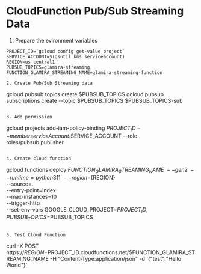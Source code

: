 # CloudFunction Pub/Sub Streaming Data

1. Prepare the evironment variables
```
PROJECT_ID=`gcloud config get-value project`
SERVICE_ACCOUNT=$(gsutil kms serviceaccount)
REGION=us-central1
PUBSUB_TOPICS=glamira-streaming
FUNCTION_GLAMIRA_STREAMING_NAME=glamira-streaming-function

2. Create Pub/Sub Streaming data
```
gcloud pubsub topics create $PUBSUB_TOPICS
gcloud pubsub subscriptions create --topic $PUBSUB_TOPICS $PUBSUB_TOPICS-sub
```

3. Add permission
```
gcloud projects add-iam-policy-binding $PROJECT_ID --member serviceAccount:$SERVICE_ACCOUNT --role roles/pubsub.publisher
```

4. Create cloud function
```
gcloud functions deploy ${FUNCTION_GLAMIRA_STREAMING_NAME} \
--gen2 \
--runtime=python311 \
--region=${REGION} \
--source=. \
--entry-point=index \
--max-instances=10 \
--trigger-http \
--set-env-vars GOOGLE_CLOUD_PROJECT=$PROJECT_ID,PUBSUB_TOPICS=$PUBSUB_TOPICS
```

5. Test Cloud Function
```
curl -X POST https://$REGION-$PROJECT_ID.cloudfunctions.net/$FUNCTION_GLAMIRA_STREAMING_NAME -H "Content-Type:application/json" -d '{"test":"Hello World"}'
```